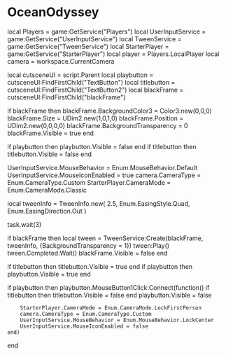 # OceanOdyssey

local Players = game:GetService("Players")
local UserInputService = game:GetService("UserInputService")
local TweenService = game:GetService("TweenService")
local StarterPlayer = game:GetService("StarterPlayer")
local player = Players.LocalPlayer
local camera = workspace.CurrentCamera

local cutsceneUI = script.Parent
local playbutton = cutsceneUI:FindFirstChild("TextButton")
local titlebutton = cutsceneUI:FindFirstChild("TextButton2")
local blackFrame = cutsceneUI:FindFirstChild("blackFrame")

if blackFrame then
    blackFrame.BackgroundColor3 = Color3.new(0,0,0)
    blackFrame.Size = UDim2.new(1,0,1,0)
    blackFrame.Position = UDim2.new(0,0,0,0)
    blackFrame.BackgroundTransparency = 0
    blackFrame.Visible = true
end

if playbutton then playbutton.Visible = false end
if titlebutton then titlebutton.Visible = false end

UserInputService.MouseBehavior = Enum.MouseBehavior.Default
UserInputService.MouseIconEnabled = true
camera.CameraType = Enum.CameraType.Custom
StarterPlayer.CameraMode = Enum.CameraMode.Classic

local tweenInfo = TweenInfo.new(
    2.5,
    Enum.EasingStyle.Quad,
    Enum.EasingDirection.Out
)

task.wait(3)

if blackFrame then
    local tween = TweenService:Create(blackFrame, tweenInfo, {BackgroundTransparency = 1})
    tween:Play()
    tween.Completed:Wait()
    blackFrame.Visible = false
end

if titlebutton then titlebutton.Visible = true end
if playbutton then playbutton.Visible = true end

if playbutton then
    playbutton.MouseButton1Click:Connect(function()
        if titlebutton then titlebutton.Visible = false end
        playbutton.Visible = false

        StarterPlayer.CameraMode = Enum.CameraMode.LockFirstPerson
        camera.CameraType = Enum.CameraType.Custom
        UserInputService.MouseBehavior = Enum.MouseBehavior.LockCenter
        UserInputService.MouseIconEnabled = false
    end)
end
